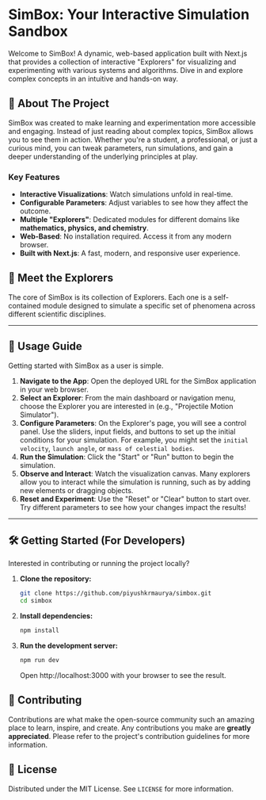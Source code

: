 # SimBox: Your Interactive Simulation Sandbox

Welcome to SimBox! A dynamic, web-based application built with Next.js that provides a collection of interactive "Explorers" for visualizing and experimenting with various systems and algorithms. Dive in and explore complex concepts in an intuitive and hands-on way.

## 🚀 About The Project

SimBox was created to make learning and experimentation more accessible and engaging. Instead of just reading about complex topics, SimBox allows you to see them in action. Whether you're a student, a professional, or just a curious mind, you can tweak parameters, run simulations, and gain a deeper understanding of the underlying principles at play.

### Key Features

*   **Interactive Visualizations**: Watch simulations unfold in real-time.
*   **Configurable Parameters**: Adjust variables to see how they affect the outcome.
*   **Multiple "Explorers"**: Dedicated modules for different domains like **mathematics, physics, and chemistry**.
*   **Web-Based**: No installation required. Access it from any modern browser.
*   **Built with Next.js**: A fast, modern, and responsive user experience.

## 🧭 Meet the Explorers

The core of SimBox is its collection of Explorers. Each one is a self-contained module designed to simulate a specific set of phenomena across different scientific disciplines.

---

## 📖 Usage Guide

Getting started with SimBox as a user is simple.

1.  **Navigate to the App**: Open the deployed URL for the SimBox application in your web browser.
2.  **Select an Explorer**: From the main dashboard or navigation menu, choose the Explorer you are interested in (e.g., "Projectile Motion Simulator").
3.  **Configure Parameters**: On the Explorer's page, you will see a control panel. Use the sliders, input fields, and buttons to set up the initial conditions for your simulation. For example, you might set the `initial velocity`, `launch angle`, or `mass of celestial bodies`.
4.  **Run the Simulation**: Click the "Start" or "Run" button to begin the simulation.
5.  **Observe and Interact**: Watch the visualization canvas. Many explorers allow you to interact while the simulation is running, such as by adding new elements or dragging objects.
6.  **Reset and Experiment**: Use the "Reset" or "Clear" button to start over. Try different parameters to see how your changes impact the results!

---

## 🛠️ Getting Started (For Developers)

Interested in contributing or running the project locally?

1.  **Clone the repository:**
    ```bash
    git clone https://github.com/piyushkrmaurya/simbox.git
    cd simbox
    ```

2.  **Install dependencies:**
    ```bash
    npm install
    ```

3.  **Run the development server:**
    ```bash
    npm run dev
    ```
    Open http://localhost:3000 with your browser to see the result.

## 🤝 Contributing

Contributions are what make the open-source community such an amazing place to learn, inspire, and create. Any contributions you make are **greatly appreciated**. Please refer to the project's contribution guidelines for more information.

## 📄 License

Distributed under the MIT License. See `LICENSE` for more information.
